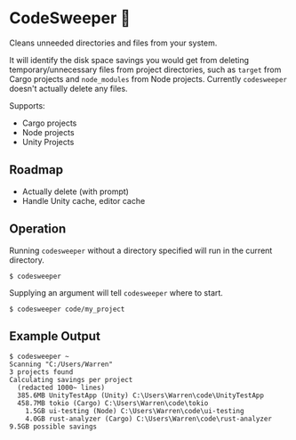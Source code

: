 # CodeSweeper 🧹

Cleans unneeded directories and files from your system.

It will identify the disk space savings you would get from deleting temporary/unnecessary files from project directories, such as `target` from Cargo projects and `node_modules` from Node projects. Currently `codesweeper` doesn't actually delete any files.

Supports:

- Cargo projects
- Node projects
- Unity Projects

## Roadmap

- Actually delete (with prompt)
- Handle Unity cache, editor cache

## Operation

Running `codesweeper` without a directory specified will run in the current directory.

```
$ codesweeper
```

Supplying an argument will tell `codesweeper` where to start.

```
$ codesweeper code/my_project
```

## Example Output

```
$ codesweeper ~
Scanning "C:/Users/Warren"
3 projects found
Calculating savings per project
  (redacted 1000~ lines)
  385.6MB UnityTestApp (Unity) C:\Users\Warren\code\UnityTestApp
  458.7MB tokio (Cargo) C:\Users\Warren\code\tokio
    1.5GB ui-testing (Node) C:\Users\Warren\code\ui-testing
    4.0GB rust-analyzer (Cargo) C:\Users\Warren\code\rust-analyzer
9.5GB possible savings
```
